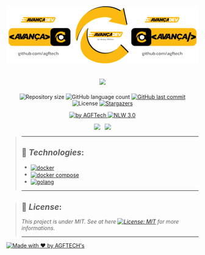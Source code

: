 <h1 align="center">
<img alt="Happy" title="Happy" src="https://github.com/agftech/avancadev/blob/main/.github/custom-logo-avancadev.svg" width="625px" />
</h1>

<h2 align="center">
<img src="https://img.shields.io/badge/Project developed during the -AVANCADEV 1.0 FULL CYCLE by 🚀 @CodeEdu 👨 @wesleywillians-fbb911?style=for-the-badge"/>
</h2>

<p align="center">	
  <img alt="Repository size" src="https://img.shields.io/github/repo-size/agftech/avancadev?color=fbb911">
  <img alt="GitHub language count" src="https://img.shields.io/github/languages/count/agftech/avancadev?color=fbb911">
  <a href="https://github.com/agftech/avancadev/commits/master">
    <img alt="GitHub last commit" src="https://img.shields.io/github/last-commit/agftech/avancadev?color=fbb911">
  </a> 
  <img alt="License" src="https://img.shields.io/badge/license-MIT-fbb911">
  <a href="https://github.com/agftech/avancadev/stargazers">
    <img alt="Stargazers" src="https://img.shields.io/github/stars/agftech/avancadev?color=fbb911&logo=github">
  </a>
</p>

<p align="Center">
  <a href="https://github.com/agftech" target="_blank">
  <img alt="by AGFTech" src="https://img.shields.io/badge/made%20by-AGFTECH's-fbb911">
  </a>
  <a aria-label="Completed" href="https://evento.avancadev.com.br/">
   <img alt="NLW 3.0" src="https://img.shields.io/badge/ AVANCADEV 1.0 -FULL CYCLE DEVELOPMENT-fbb911">
  </a>
</p>

<p align="center">
  <a href="#rocket-technologies"><img src="https://img.shields.io/badge/Technologies-fbb911?style=for-the-badge"/></a>&nbsp;&nbsp;
  <a href="#memo-license"><img src="https://img.shields.io/badge/License-fbb911?style=for-the-badge"/></a>
</p>

> ---
>
> ## :rocket: _**Technologies**_:
>
>
> - <a href="https://www.docker.com/"><img alt="docker" align="center" src="https://img.shields.io/badge/-docker-gray.svg?color=6A788D&style=for-the-badge" /> </a>
> - <a href="https://github.com/docker/compose"><img alt="docker compose" align="center" src="https://img.shields.io/badge/-docker compose-gray.svg?color=6A788D&style=for-the-badge" /> </a>
> - <a href="https://golang.org/"><img alt="golang" align="center" src="https://img.shields.io/badge/-golang-gray.svg?color=6A788D&style=for-the-badge" /> </a>
>
> ---

> ## :memo: _**License**_:
>
> *This project is under MIT. See at here [![License: MIT](https://img.shields.io/badge/License-MIT-fbb911.svg)](https://opensource.org/licenses/MIT)  for more informations.*
>
> ---

<a href="https://github.com/agftech" target="_blank">
    <img alt="Made with ♥ by AGFTECH's" src="https://img.shields.io/badge/Made with ♥ by -AGFTECH's-fbb911">
</a>
